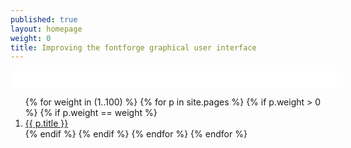 ```yaml
---
published: true
layout: homepage
weight: 0
title: Improving the fontforge graphical user interface
---
```


<div style="background: white; width: 100%; text-align:center; padding:1em">
</div>

<ol class="rectangle-list">
{% for weight in (1..100) %}
  {% for p in site.pages %}
    {% if p.weight > 0 %}
    {% if p.weight == weight %}
      <li>
        <a {% if p.url == page.url %}class="active"{% endif %} href=" {{ p.url }}">
          {{ p.title }}
        </a>
      </li>
    {% endif %}
    {% endif %}
  {% endfor %}
{% endfor %}
</ol>